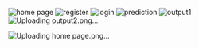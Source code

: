 ![home page](https://github.com/achukuriakose/Stock-Market-Price-Prediction/assets/140895572/14b0b9ee-b7ab-4fb8-98d4-6634edcfa187)
![register](https://github.com/achukuriakose/Stock-Market-Price-Prediction/assets/140895572/e779e565-0483-43b5-99a0-40ae89e51f50)
![login](https://github.com/achukuriakose/Stock-Market-Price-Prediction/assets/140895572/f30c3087-dcd9-40fd-882e-601ddaf89fad)
![prediction](https://github.com/achukuriakose/Stock-Market-Price-Prediction/assets/140895572/37b257cd-3814-4f90-bb1d-eaf96c9a662d)
![output1](https://github.com/achukuriakose/Stock-Market-Price-Prediction/assets/140895572/79bf3dcb-0e2c-484f-942d-bfc6284bbb90)
![Uploading output2.png…]()




![Uploading home page.png…]()
